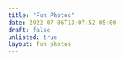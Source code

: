 ```yaml
---
title: "Fun Photos"
date: 2022-07-06T13:07:52-05:00
draft: false
unlisted: true
layout: fun-photos
---
```


